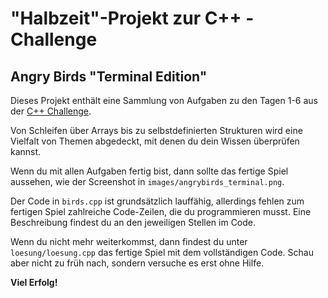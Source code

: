 # "Halbzeit"-Projekt zur C++ - Challenge

## Angry Birds "Terminal Edition"

Dieses Projekt enthält eine Sammlung von Aufgaben zu den Tagen 1-6 aus der [C++ Challenge](https://go.tfe.academy/cpp_challenge).

Von Schleifen über Arrays bis zu selbstdefinierten Strukturen wird eine Vielfalt von Themen abgedeckt, mit denen du dein Wissen überprüfen kannst.

Wenn du mit allen Aufgaben fertig bist, dann sollte das fertige Spiel aussehen, wie der Screenshot in `images/angrybirds_terminal.png`. 

Der Code in `birds.cpp` ist grundsätzlich lauffähig, allerdings fehlen zum fertigen Spiel zahlreiche Code-Zeilen, die du programmieren musst. Eine Beschreibung findest du an den jeweiligen Stellen im Code.

Wenn du nicht mehr weiterkommst, dann findest du unter `loesung/loesung.cpp` das fertige Spiel mit dem vollständigen Code. Schau aber nicht zu früh nach, sondern versuche es erst ohne Hilfe. 

**Viel Erfolg!**